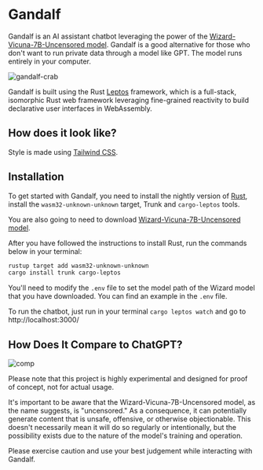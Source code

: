 # Gandalf

Gandalf is an AI assistant chatbot leveraging the power of the [Wizard-Vicuna-7B-Uncensored model](https://huggingface.co/TheBloke/Wizard-Vicuna-7B-Uncensored-GGML). Gandalf is a good alternative for those who don't want to run private data through a model like GPT. The model runs entirely in your computer.

![gandalf-crab](https://github.com/LuisCardosoOliveira/gandalf/assets/61982523/ee123bcd-745a-4b7a-b8e6-c9efd1e9b485)

Gandalf is built using the Rust [Leptos](https://github.com/leptos-rs/leptos) framework, which is a full-stack, isomorphic Rust web framework leveraging fine-grained reactivity to build declarative user interfaces in WebAssembly.

## How does it look like?

Style is made using [Tailwind CSS](https://tailwindcss.com/).

## Installation

To get started with Gandalf, you need to install the nightly version of [Rust](https://www.rust-lang.org/learn/get-started), install the `wasm32-unknown-unknown` target, Trunk and `cargo-leptos` tools.

You are also going to need to download [Wizard-Vicuna-7B-Uncensored model](https://huggingface.co/TheBloke/Wizard-Vicuna-7B-Uncensored-GGML).

After you have followed the instructions to install Rust, run the commands below in your terminal:

```bash
rustup target add wasm32-unknown-unknown
cargo install trunk cargo-leptos
```

You'll need to modify the `.env` file to set the model path of the Wizard model that you have downloaded. You can find an example in the `.env` file.

To run the chatbot, just run in your terminal `cargo leptos watch` and go to http://localhost:3000/

## How Does It Compare to ChatGPT?

![comp](https://github.com/LuisCardosoOliveira/gandalf/assets/61982523/a52d7957-82f2-4ec7-82f7-db722b821252)

Please note that this project is highly experimental and designed for proof of concept, not for actual usage.

It's important to be aware that the Wizard-Vicuna-7B-Uncensored model, as the name suggests, is "uncensored." As a consequence, it can potentially generate content that is unsafe, offensive, or otherwise objectionable. This doesn't necessarily mean it will do so regularly or intentionally, but the possibility exists due to the nature of the model's training and operation.

Please exercise caution and use your best judgement while interacting with Gandalf.
